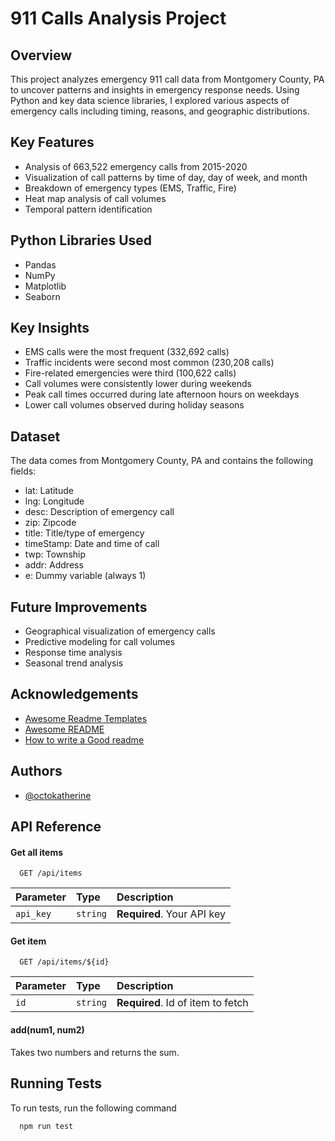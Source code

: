 




# 911 Calls Analysis Project

## Overview
This project analyzes emergency 911 call data from Montgomery County, PA to uncover patterns and insights in emergency response needs. Using Python and key data science libraries, I explored various aspects of emergency calls including timing, reasons, and geographic distributions.

## Key Features
- Analysis of 663,522 emergency calls from 2015-2020
- Visualization of call patterns by time of day, day of week, and month
- Breakdown of emergency types (EMS, Traffic, Fire)
- Heat map analysis of call volumes
- Temporal pattern identification

## Python Libraries Used
- Pandas
- NumPy
- Matplotlib
- Seaborn

## Key Insights
- EMS calls were the most frequent (332,692 calls)
- Traffic incidents were second most common (230,208 calls)
- Fire-related emergencies were third (100,622 calls)
- Call volumes were consistently lower during weekends
- Peak call times occurred during late afternoon hours on weekdays
- Lower call volumes observed during holiday seasons

## Dataset
The data comes from Montgomery County, PA and contains the following fields:
- lat: Latitude
- lng: Longitude
- desc: Description of emergency call
- zip: Zipcode
- title: Title/type of emergency
- timeStamp: Date and time of call
- twp: Township
- addr: Address
- e: Dummy variable (always 1)

## Future Improvements
- Geographical visualization of emergency calls
- Predictive modeling for call volumes
- Response time analysis
- Seasonal trend analysis

## Acknowledgements

 - [Awesome Readme Templates](https://awesomeopensource.com/project/elangosundar/awesome-README-templates)
 - [Awesome README](https://github.com/matiassingers/awesome-readme)
 - [How to write a Good readme](https://bulldogjob.com/news/449-how-to-write-a-good-readme-for-your-github-project)


## Authors

- [@octokatherine](https://www.github.com/octokatherine)


## API Reference

#### Get all items

```http
  GET /api/items
```

| Parameter | Type     | Description                |
| :-------- | :------- | :------------------------- |
| `api_key` | `string` | **Required**. Your API key |

#### Get item

```http
  GET /api/items/${id}
```

| Parameter | Type     | Description                       |
| :-------- | :------- | :-------------------------------- |
| `id`      | `string` | **Required**. Id of item to fetch |

#### add(num1, num2)

Takes two numbers and returns the sum.


## Running Tests

To run tests, run the following command

```bash
  npm run test
```

